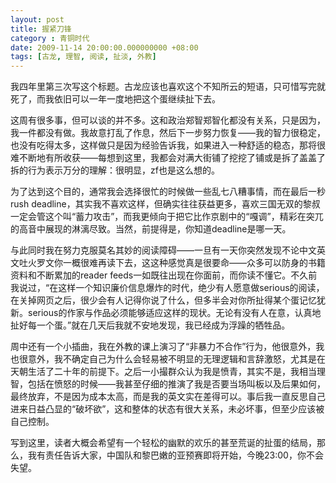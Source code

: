 ```yaml
---
layout: post 
title: 握紧刀锋
category : 青铜时代
date: 2009-11-14 20:00:00.000000000 +08:00
tags: [古龙, 理智, 阅读, 扯淡, 外教]
---
```


我四年里第三次写这个标题。古龙应该也喜欢这个不知所云的短语，只可惜写完就死了，而我依旧可以一年一度地把这个蛋继续扯下去。

这周有很多事，但可以谈的并不多。这和政治郑智郑智化都没有关系，只是因为，我一件都没有做。我故意打乱了作息，然后下一步努力恢复——我的智力很稳定，也没有吃得太多，这样做只是因为经验告诉我，如果进入一种舒适的稳态，那将很难不断地有所收获——每想到这里，我都会对满大街铺了挖挖了铺或是拆了盖盖了拆的行为表示万分的理解：很明显，zf也是这么想的。

为了达到这个目的，通常我会选择很忙的时候做一些乱七八糟事情，而在最后一秒rush deadline，其实我不喜欢这样，但确实往往获益更多，喜欢三国无双的黎叔一定会管这个叫“蓄力攻击”，而我更倾向于把它比作京剧中的“嘎调”，精彩在突兀的高音中展现的淋漓尽致。当然，前提得是，你知道deadline是哪一天。

与此同时我在努力克服莫名其妙的阅读障碍——一旦有一天你突然发现不论中文英文吐火罗文你一概很难再读下去，这这种感觉真是很要命——众多可以防身的书籍资料和不断累加的reader feeds一如既往出现在你面前，而你读不懂它。不久前我说过，“在这样一个知识廉价信息爆炸的时代，绝少有人愿意做serious的阅读，在关掉网页之后，很少会有人记得你说了什么，但多半会对你所扯得某个蛋记忆犹新。serious的作家与作品必须能够适应这样的现状。无论有没有人在意，认真地扯好每一个蛋。”就在几天后我就不安地发现，我已经成为浮躁的牺牲品。

周中还有一个小插曲，我在外教的课上演习了“非暴力不合作”行为，他很意外，我也很意外，我不确定自己为什么会轻易被不明显的无理逻辑和言辞激怒，尤其是在天朝生活了二十年的前提下。之后一小撮群众认为我是愤青，其实不是，我相当理智，包括在愤怒的时候——我甚至仔细的推演了我是否要当场叫板以及后果如何，最终放弃，不是因为成本太高，而是我的英文实在差得可以。事后我一直反思自己进来日益凸显的“破坏欲”，这和整体的状态有很大关系，未必坏事，但至少应该被自己控制。

写到这里，读者大概会希望有一个轻松的幽默的欢乐的甚至荒诞的扯蛋的结局，那么，我有责任告诉大家，中国队和黎巴嫩的亚预赛即将开始，今晚23:00，你不会失望。

